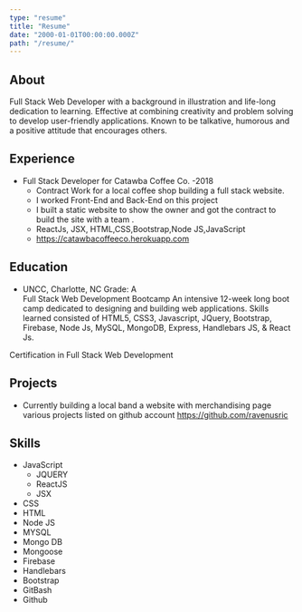 ```yaml
---
type: "resume"
title: "Resume"
date: "2000-01-01T00:00:00.000Z"
path: "/resume/"
---
```


## About
Full Stack Web Developer with a background in illustration and life-long dedication to learning. Effective at combining creativity and problem solving to develop user-friendly applications. Known to be talkative, humorous and a positive attitude that encourages others.

## Experience
- Full Stack Developer for Catawba Coffee Co. -2018
  - Contract Work for a local coffee shop building a full stack website. 
  - I worked Front-End and Back-End on this project
  - I built a static website to show the owner and got the contract to build the site with a team . 
  - ReactJs, JSX, HTML,CSS,Bootstrap,Node JS,JavaScript
  - https://catawbacoffeeco.herokuapp.com


## Education
- UNCC, Charlotte, NC        Grade: A                                                                                         
 Full Stack Web Development Bootcamp 
 An intensive 12-week long boot camp dedicated to designing and building web applications. Skills learned consisted of HTML5, CSS3, Javascript, JQuery, Bootstrap, Firebase, Node Js, MySQL, MongoDB, Express, Handlebars JS, & React Js. 
                                                                                                 
Certification in Full Stack Web Development


## Projects
- Currently building a local band a website with merchandising page
various projects listed on github account https://github.com/ravenusric
## Skills
- JavaScript
  - JQUERY
  - ReactJS
  - JSX
- CSS
- HTML
- Node JS
- MYSQL
- Mongo DB
- Mongoose
- Firebase
- Handlebars
- Bootstrap
- GitBash
- Github
